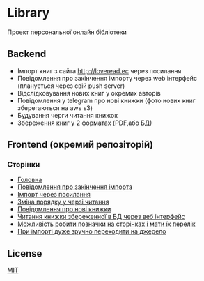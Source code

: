 # Library

Проект персональної онлайн бібліотеки

## Backend
- Імпорт книг з сайта http://loveread.ec через посилання
- Повідомлення про закінчення імпорту через web інтерфейс (планується через свій push server)
- Відслідковування нових книг у окремих авторів
- Повідомлення у telegram про нові книжки (фото нових книг зберегаються на aws s3)
- Будування черги читання книжок
- Збереження книг у 2 форматах (PDF,або БД)

## Frontend (окремий репозіторій)
### Сторінки
- [Головна](https://drive.google.com/file/d/13Kh3zXwobr5bsQzywOf7-LvtSOewfCsa/view?usp=share_link)
- [Повідомлення про закінчення імпорта](https://drive.google.com/file/d/1W7Voelucq1MubjrmbMCqLq41-3e19vJO/view?usp=share_link)
- [Імпорт через посилання](https://drive.google.com/file/d/1gyK1FYKjR2Hbf6zLcI8bG1oeiIUtYM0m/view?usp=share_link)
- [Зміна порядку у черзі читання](https://drive.google.com/file/d/1YNHlqoZP5NWtAMc7lTmO-yG-m8L6qMba/view?usp=share_link)
- [Повідомлення про нові книжки](https://drive.google.com/file/d/19O_jR1oWeylsAbOck1IDCjWvYKxStg8c/view?usp=share_link)
- [Читання книжки збереженної в БД через веб інтерфейс](https://drive.google.com/file/d/1zkD8NQ61Luy2VT2cWF_jBWArnHs8KWj0/view?usp=share_link)
- [Можливість робити позначки на сторінках і мати їх перелік](https://drive.google.com/file/d/1DQbbNtbWXl3UdqCadbE_TayvRfvl9Tcg/view?usp=share_link)
- [При імпорті дуже зручно переходити на джерело](https://drive.google.com/file/d/1VGnenUOJd9tF20FJopGU13WrsVOpvZ-j/view?usp=share_link)

## License
[MIT](https://choosealicense.com/licenses/mit/)
